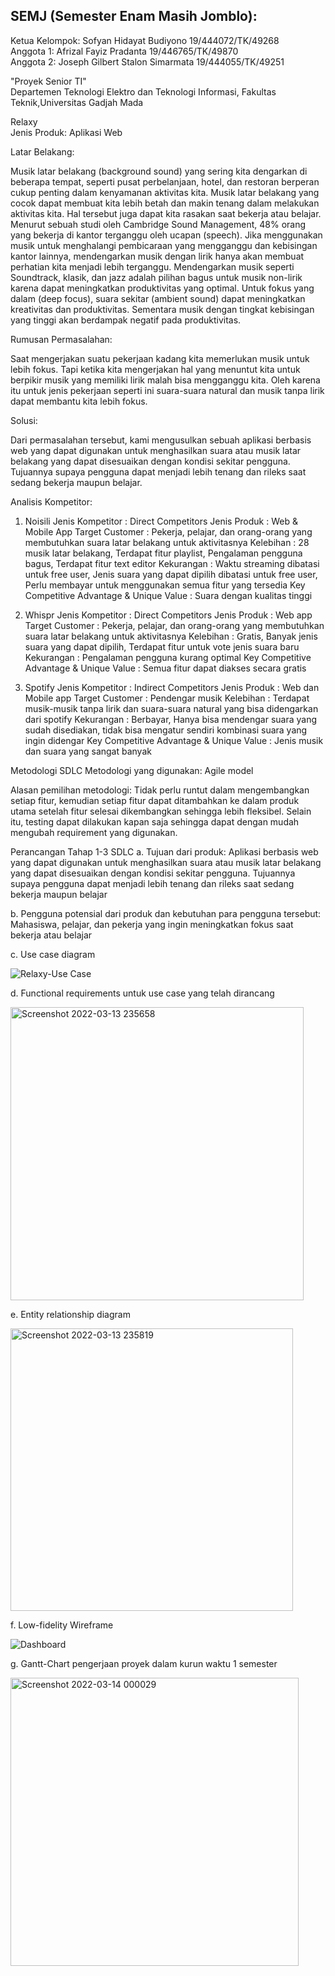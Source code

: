 ## SEMJ (Semester Enam Masih Jomblo):  

Ketua Kelompok:  Sofyan Hidayat Budiyono 19/444072/TK/49268  
Anggota 1:  Afrizal Fayiz Pradanta 19/446765/TK/49870  
Anggota 2:  Joseph Gilbert Stalon Simarmata 19/444055/TK/49251

"Proyek Senior TI"  
Departemen Teknologi Elektro dan Teknologi Informasi, Fakultas Teknik,Universitas Gadjah Mada  

Relaxy  
Jenis Produk:  Aplikasi Web    

Latar Belakang:  

Musik latar belakang (background sound) yang sering kita dengarkan di beberapa tempat, seperti pusat perbelanjaan, hotel, dan restoran berperan cukup penting dalam kenyamanan aktivitas kita. Musik latar belakang yang cocok dapat membuat kita lebih betah dan makin tenang dalam melakukan aktivitas kita. Hal tersebut juga dapat kita rasakan saat bekerja atau belajar. 
Menurut sebuah studi oleh Cambridge Sound Management, 48% orang yang bekerja di kantor terganggu oleh ucapan (speech). Jika menggunakan musik untuk menghalangi pembicaraan yang mengganggu dan kebisingan kantor lainnya, mendengarkan musik dengan lirik hanya akan membuat perhatian kita menjadi lebih terganggu.
Mendengarkan musik seperti Soundtrack, klasik, dan jazz adalah pilihan bagus untuk musik non-lirik karena dapat meningkatkan produktivitas yang optimal. Untuk fokus yang dalam (deep focus), suara sekitar (ambient sound) dapat meningkatkan kreativitas dan produktivitas. Sementara musik dengan tingkat kebisingan yang tinggi akan berdampak negatif pada produktivitas. 


Rumusan Permasalahan: 

Saat mengerjakan suatu pekerjaan kadang kita memerlukan musik untuk lebih fokus. Tapi ketika kita mengerjakan hal yang menuntut kita untuk berpikir musik yang memiliki lirik malah bisa mengganggu kita. Oleh karena itu untuk jenis pekerjaan seperti ini suara-suara natural dan musik tanpa lirik dapat membantu kita lebih fokus.  

Solusi:  

Dari permasalahan tersebut, kami mengusulkan sebuah aplikasi berbasis web yang dapat digunakan untuk menghasilkan suara atau musik latar belakang yang dapat disesuaikan dengan kondisi sekitar pengguna. Tujuannya supaya pengguna dapat menjadi lebih tenang dan rileks saat sedang bekerja maupun belajar.

Analisis Kompetitor:

1. Noisili
Jenis Kompetitor : Direct Competitors
Jenis Produk : Web & Mobile App
Target Customer : Pekerja, pelajar, dan orang-orang yang membutuhkan suara latar belakang untuk aktivitasnya
Kelebihan : 28 musik latar belakang, Terdapat fitur playlist, Pengalaman pengguna bagus, Terdapat fitur text editor
Kekurangan : Waktu streaming dibatasi untuk free user, Jenis suara yang dapat dipilih dibatasi untuk free user, Perlu membayar untuk menggunakan semua fitur yang tersedia
Key Competitive Advantage & Unique Value : Suara dengan kualitas tinggi

2. Whispr
Jenis Kompetitor : Direct Competitors
Jenis Produk : Web app
Target Customer : Pekerja, pelajar, dan orang-orang yang membutuhkan suara latar belakang untuk aktivitasnya
Kelebihan : Gratis, Banyak jenis suara yang dapat dipilih, Terdapat fitur untuk vote jenis suara baru
Kekurangan : Pengalaman pengguna kurang optimal
Key Competitive Advantage & Unique Value : Semua fitur dapat diakses secara gratis

2. Spotify
Jenis Kompetitor : Indirect Competitors
Jenis Produk : Web dan Mobile app
Target Customer : Pendengar musik
Kelebihan : Terdapat musik-musik tanpa lirik dan suara-suara natural yang bisa didengarkan dari spotify
Kekurangan : Berbayar, Hanya bisa mendengar suara yang sudah disediakan, tidak bisa mengatur sendiri kombinasi suara yang ingin didengar
Key Competitive Advantage & Unique Value : Jenis musik dan suara yang sangat banyak

Metodologi SDLC
Metodologi yang digunakan:
Agile model


Alasan pemilihan metodologi:
Tidak perlu runtut dalam mengembangkan setiap fitur, kemudian setiap fitur dapat ditambahkan ke dalam produk utama setelah fitur selesai dikembangkan sehingga lebih fleksibel. Selain itu, testing dapat dilakukan kapan saja sehingga dapat dengan mudah mengubah requirement yang digunakan.


Perancangan Tahap 1-3 SDLC
a. Tujuan dari produk:
Aplikasi berbasis web yang dapat digunakan untuk menghasilkan suara atau musik latar belakang yang dapat disesuaikan dengan kondisi sekitar pengguna. Tujuannya supaya pengguna dapat menjadi lebih tenang dan rileks saat sedang bekerja maupun belajar

b. Pengguna potensial dari produk dan kebutuhan para pengguna tersebut:
Mahasiswa, pelajar, dan pekerja yang ingin meningkatkan fokus saat bekerja atau belajar

c. Use case diagram

![Relaxy-Use Case](https://user-images.githubusercontent.com/61607747/158070287-d966a0e5-2cd7-4916-b044-83a095dfb4f7.png)

d. Functional requirements untuk use case yang telah dirancang

<img width="469" alt="Screenshot 2022-03-13 235658" src="https://user-images.githubusercontent.com/61607747/158070368-5a351622-b6dc-4d13-9235-b4adda280645.png">

e. Entity relationship diagram

<img width="452" alt="Screenshot 2022-03-13 235819" src="https://user-images.githubusercontent.com/61607747/158070433-189342e7-0f4f-4781-9e9c-a35d926b887a.png">

f. Low-fidelity Wireframe

![Dashboard](https://user-images.githubusercontent.com/61607747/158070481-e81488fe-ac7d-4c12-8611-25d0ea5d9008.png)

g. Gantt-Chart pengerjaan proyek dalam kurun waktu 1 semester

<img width="461" alt="Screenshot 2022-03-14 000029" src="https://user-images.githubusercontent.com/61607747/158070528-28f06329-9e3f-4590-b99d-a7401f9df88f.png">

